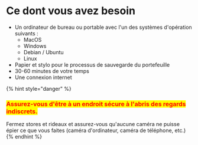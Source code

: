 # Ce dont vous avez besoin

* Un ordinateur de bureau ou portable avec l'un des systèmes d'opération suivants :&#x20;
  * MacOS&#x20;
  * Windows&#x20;
  * Debian / Ubuntu&#x20;
  * Linux
* Papier et stylo pour le processus de sauvegarde du portefeuille
* 30-60 minutes de votre temps
* Une connexion internet

{% hint style="danger" %}
### <mark style="color:red;">Assurez-vous d'être à un endroit sécure à l'abris des regards indiscrets.</mark>

Fermez stores et rideaux et assurez-vous qu'aucune caméra ne puisse épier ce que vous faites (caméra d'ordinateur, caméra de téléphone, etc.)
{% endhint %}
